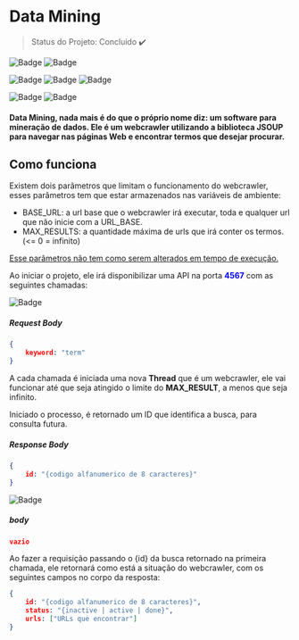 # Data Mining

> Status do Projeto: Concluido :heavy_check_mark:

![Badge](https://img.shields.io/static/v1?label=java&message=language&color=blue&style=for-the-badge&logo=JAVA)
![Badge](https://img.shields.io/static/v1?label=thread&message=paralell%20programming&color=lightblue&style=for-the-badge&logo=THREAD)

![Badge](https://img.shields.io/static/v1?label=maven&message=framework&color=green&style=for-the-badge&logo=MAVEN)
![Badge](https://img.shields.io/static/v1?label=spark&message=framework&color=green&style=for-the-badge&logo=SPARK)
![Badge](https://img.shields.io/static/v1?label=JUnit&message=framework&color=green&style=for-the-badge&logo=JUNIT)

![Badge](https://img.shields.io/static/v1?label=GSon&message=library&style=for-the-badge&logo=JSON)
![Badge](https://img.shields.io/static/v1?label=JSoup&message=library&style=for-the-badge&logo=JSOUP)

#### Data Mining, nada mais é do que o próprio nome diz: um software para mineração de dados. Ele é um webcrawler utilizando a biblioteca JSOUP para navegar nas páginas Web e encontrar termos que desejar procurar.

## Como funciona

Existem dois parâmetros que limitam o funcionamento do webcrawler, esses parâmetros tem que estar armazenados nas variáveis de ambiente:

- BASE_URL: a url base que o webcrawler irá executar, toda e qualquer url que não inicie com a URL_BASE.
- MAX_RESULTS: a quantidade máxima de urls que irá conter os termos. (<= 0 = infinito)

<span style="text-decoration: underline">Esse parâmetros não tem como serem alterados em tempo de execução.</span>

Ao iniciar o projeto, ele irá disponibilizar uma API na porta <span style="color: blue; font-weight: 700;">4567</span> com as seguintes chamadas:

![Badge](https://img.shields.io/static/v1?label=POST&message=/crawl&style=for-the-badge&logo=HTTP)

##### Request Body

```json
{
	keyword: "term"
}
```

A cada chamada é iniciada uma nova <span style="font-weight: 700;">Thread</span> que é um webcrawler, ele vai funcionar até que seja atingido o limite do <span style="font-weight: 700;">MAX_RESULT</span>, a menos que seja infinito. 

Iniciado o processo, é retornado um ID que identifica a busca, para consulta futura.

##### Response Body

```json
{
	id: "{codigo alfanumerico de 8 caracteres}"
}
```
![Badge](https://img.shields.io/static/v1?label=GET&message=/crawl/{id}&style=for-the-badge&logo=HTTP)

##### body

```json
vazio
```

Ao fazer a requisição passando o {id} da busca retornado na primeira chamada, ele retornará como está a situação do webcrawler, com os seguintes campos no corpo da resposta:

```json
{
	id: "{codigo alfanumerico de 8 caracteres}",
    status: "{inactive | active | done}",
    urls: ["URLs que encontrar"]
}
```

